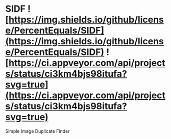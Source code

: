 # SIDF ![https://img.shields.io/github/license/PercentEquals/SIDF](https://img.shields.io/github/license/PercentEquals/SIDF) ![https://ci.appveyor.com/api/projects/status/ci3km4bjs98itufa?svg=true](https://ci.appveyor.com/api/projects/status/ci3km4bjs98itufa?svg=true)
Simple Image Duplicate Finder
